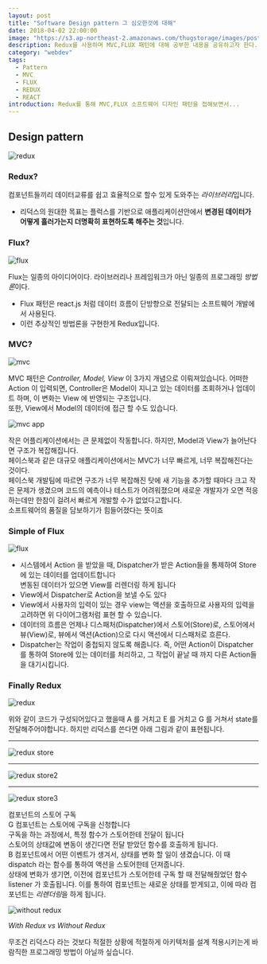 ```yaml
---
layout: post
title: "Software Design pattern 그 심오한것에 대해"
date: 2018-04-02 22:00:00
image: "https://s3.ap-northeast-2.amazonaws.com/thugstorage/images/postcover/patterncover.jpg"
description: Redux를 사용하며 MVC,FLUX 패턴에 대해 공부한 내용을 공유하고자 한다.
category: "webdev"
tags:
  - Pattern
  - MVC
  - FLUX
  - REDUX
  - REACT
introduction: Redux를 통해 MVC,FLUX 소프트웨어 디자인 패턴을 접해보면서...
---
```


## **Design pattern**

![redux](https://s3.ap-northeast-2.amazonaws.com/thugstorage/images/post/redux2.png "redux")

### Redux?

컴포넌트들끼리 데이터교류를 쉽고 효율적으로 할수 있게
도와주는 *라이브러리*입니다.

- 리덕스의 원대한 목표는 플럭스를 기반으로 애플리케이션안에서
  **변경된 데이터가 어떻게 흘러가는지 더명확히 표현하도록 해주는 것**입니다.

### Flux?

![flux](https://s3.ap-northeast-2.amazonaws.com/thugstorage/images/post/flux-logo.png "flux")

Flux는 일종의 아이디어이다.
라이브러리나 프레임워크가 아닌 일종의 프로그래밍 *방법론*이다.

- Flux 패턴은 react.js 처럼 데이터 흐름이 단방향으로 전달되는 소프트웨어 개발에서 사용된다.
- 이런 추상적인 방법론을 구현한게 Redux입니다.

### MVC?

![mvc](https://s3.ap-northeast-2.amazonaws.com/thugstorage/images/post/mvc1.png "mvc")

MVC 패턴은 _Controller, Model, View_ 이 3가지 개념으로 이뤄져있습니다. 어떠한 Action 이 입력되면, Controller은 Model이 지니고 있는 데이터를 조회하거나 업데이트 하며, 이 변화는 View 에 반영되는 구조입니다.<br />
또한, View에서 Model의 데이터에 접근 할 수도 있습니다.

![mvc app](https://s3.ap-northeast-2.amazonaws.com/thugstorage/images/post/mvc2.png "lot of app")

작은 어플리케이션에서는 큰 문제없이 작동합니다. 하지만, Model과 View가 늘어난다면 구조가 복잡해집니다.<br />
페이스북과 같은 대규모 애플리케이션에서는 MVC가 너무 빠르게, 너무 복잡해진다는 것이다.<br />
페이스북 개발팀에 따르면 구조가 너무 복잡해진 탓에 새 기능을 추가할 때마다 크고 작은 문제가 생겼으며 코드의 예측이나 테스트가 어려워졌으며 새로운 개발자가 오면 적응하는데만 한참이 걸려서 빠르게 개발할 수가 없었다고합니다.<br />
소프트웨어의 품질을 담보하기가 힘들어졌다는 뜻이죠

### Simple of Flux

![flux](https://s3.ap-northeast-2.amazonaws.com/thugstorage/images/post/flux2.png "simple flux")

- 시스템에서 Action 을 받았을 때, Dispatcher가 받은 Action들을 통제하여 Store에 있는 데이터를 업데이트합니다<br />
  변동된 데이터가 있으면 View를 리렌더링 하게 됩니다
- View에서 Dispatcher로 Action을 보낼 수도 있다
- View에서 사용자의 입력이 있는 경우 view는 액션을 호출하므로 ​사용자의 입력을 고려하면 위 다이어그램처럼 표현 할 수 있습니다.
- 데이터의 흐름은 언제나 디스패처(Dispatcher)에서 스토어(Store)로, 스토어에서 ​뷰(View)로, 뷰에서 액션(Action)으로 다시 액션에서 디스패처로 흐른다.
- Dispatcher는 작업이 중첩되지 않도록 해줍니다. 즉, 어떤 Action이 Dispatcher를 통하여 Store에 있는 데이터를 처리하고, 그 작업이 끝날 때 까지 다른 Action들을 대기시킵니다.

### Finally Redux

![redux](https://s3.ap-northeast-2.amazonaws.com/thugstorage/images/post/rd2.png "redux")

위와 같이 코드가 구성되어있다고 했을때
A 를 거치고 E 를 거치고 G 를 거쳐서 state를 전달해주어야합니다.
하지만 리덕스를 쓴다면 아래 그림과 같이 표현됩니다.

---

![redux store](https://s3.ap-northeast-2.amazonaws.com/thugstorage/images/post/rd4.png "redux store")

---

![redux store2](https://s3.ap-northeast-2.amazonaws.com/thugstorage/images/post/rd5.png "redux store2")

---

![redux store3](https://s3.ap-northeast-2.amazonaws.com/thugstorage/images/post/rd7.png "redux store3")

컴포넌트의 스토어 구독<br />
G 컴포넌트는 스토어에 구독을 신청합니다<br />
구독을 하는 과정에서, 특정 함수가 스토어한테 전달이 됩니다<br />
스토어의 상태값에 변동이 생긴다면 전달 받았던 함수를 호출하게 됩니다.<br />
B 컴포넌트에서 어떤 이벤트가 생겨서, 상태를 변화 할 일이 생겼습니다. 이 때 dispatch 라는 함수를 통하여 액션을 스토어한테 던져줍니다.<br />
상태에 변화가 생기면, 이전에 컴포넌트가 스토어한테 구독 할 때 전달해줬었던 함수 listener 가 호출됩니다. 이를 통하여 컴포넌트는 새로운 상태를 받게되고, 이에 따라 컴포넌트는 *리렌더링*을 하게 됩니다.

![without redux](https://s3.ap-northeast-2.amazonaws.com/thugstorage/images/post/redux-article-3-03.svg "without redux")

_With Redux vs Without Redux_

무조건 리덕스다 라는 것보다
적절한 상황에 적절하게 아키텍처를 설계 적용시키는게
바람직한 프로그래밍 방법이 아닐까 싶습니다.
